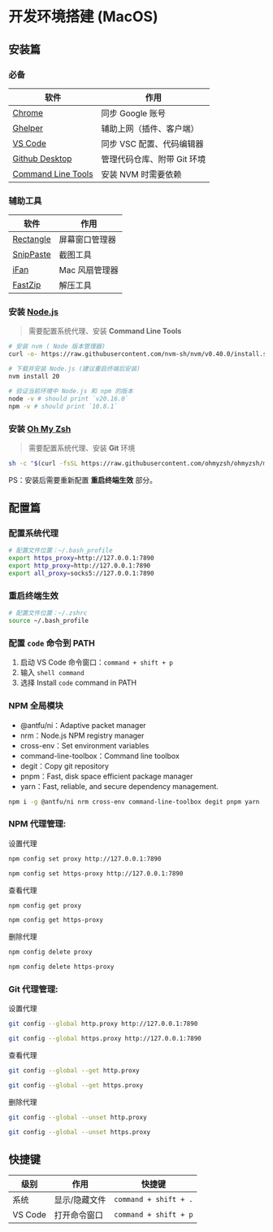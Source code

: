 # 开发环境搭建 (MacOS)


## 安装篇

### 必备
| 软件 | 作用 |
| --- | --- |
| [Chrome](https://www.google.cn/intl/zh-CN/chrome/) | 同步 Google 账号 |
| [Ghelper](https://ghelper.net) | 辅助上网（插件、客户端） |
| [VS Code](https://code.visualstudio.com/) | 同步 VSC 配置、代码编辑器 |
| [Github Desktop](https://github.com/apps/desktop) | 管理代码仓库、附带 Git 环境 |
| [Command Line Tools](https://developer.apple.com/download/all/) | 安装 NVM 时需要依赖 |

### 辅助工具

| 软件 | 作用 |
| --- | --- |
| [Rectangle](https://rectangleapp.com/) | 屏幕窗口管理器 |
| [SnipPaste](https://www.snipaste.com/) | 截图工具 |
| [iFan](https://www.better365.cn/h-col-195.html) | Mac 风扇管理器 |
| [FastZip](https://www.better365.cn/fastzip.html) | 解压工具 |

### 安装 [Node.js](https://nodejs.org/)

> 需要配置系统代理、安装 **Command Line Tools**

```bash
# 安装 nvm ( Node 版本管理器)
curl -o- https://raw.githubusercontent.com/nvm-sh/nvm/v0.40.0/install.sh | bash

# 下载并安装 Node.js (建议重启终端后安装)
nvm install 20

# 验证当前环境中 Node.js 和 npm 的版本
node -v # should print `v20.16.0`
npm -v # should print `10.8.1`
```

### 安装 [Oh My Zsh](https://ohmyz.sh)

> 需要配置系统代理、安装 **Git** 环境

```bash
sh -c "$(curl -fsSL https://raw.githubusercontent.com/ohmyzsh/ohmyzsh/master/tools/install.sh)"
```

PS：安装后需要重新配置 **重启终端生效** 部分。

## 配置篇

### 配置系统代理

```bash
# 配置文件位置：~/.bash_profile
export https_proxy=http://127.0.0.1:7890
export http_proxy=http://127.0.0.1:7890
export all_proxy=socks5://127.0.0.1:7890
```

### 重启终端生效
```bash
# 配置文件位置：~/.zshrc
source ~/.bash_profile
```

### 配置 `code` 命令到 PATH

1. 启动 VS Code 命令窗口：`command + shift + p`
2. 输入 `shell command`
3. 选择 Install `code` command in PATH

### NPM 全局模块

* @antfu/ni：Adaptive packet manager
* nrm：Node.js NPM registry manager
* cross-env：Set environment variables
* command-line-toolbox：Command line toolbox
* degit：Copy git repository
* pnpm：Fast, disk space efficient package manager
* yarn：Fast, reliable, and secure dependency management.

```bash
npm i -g @antfu/ni nrm cross-env command-line-toolbox degit pnpm yarn
```

### NPM 代理管理:

设置代理
```bash
npm config set proxy http://127.0.0.1:7890
```
```bash
npm config set https-proxy http://127.0.0.1:7890
```

查看代理
```bash
npm config get proxy
```
```bash
npm config get https-proxy
```

删除代理
```bash
npm config delete proxy
```
```bash
npm config delete https-proxy
```

### Git 代理管理:

设置代理
```bash
git config --global http.proxy http://127.0.0.1:7890
```
```bash
git config --global https.proxy http://127.0.0.1:7890
```

查看代理
```bash
git config --global --get http.proxy
```
```bash
git config --global --get https.proxy
```

删除代理
```bash
git config --global --unset http.proxy
```
```bash
git config --global --unset https.proxy
```

## 快捷键

| 级别 | 作用 | 快捷键 |
| --- | --- | --- |
| 系统 | 显示/隐藏文件 | `command + shift + .` |
| VS Code | 打开命令窗口 | `command + shift + p` |